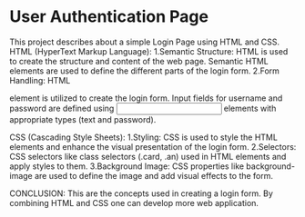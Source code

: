 # User Authentication Page
This project describes about a simple Login Page using HTML and CSS.
HTML (HyperText Markup Language):
1.Semantic Structure:
  HTML is used to create the structure and content of the web page. Semantic HTML elements are used to define the different parts of the login form.
2.Form Handling:
  HTML <form> element is utilized to create the login form. Input fields for username and password are defined using <input> elements with appropriate types (text and password).
   
CSS (Cascading Style Sheets):
1.Styling:
  CSS is used to style the HTML elements and enhance the visual presentation of the login form.
2.Selectors:
  CSS selectors like class selectors (.card, .an) used in HTML elements and apply styles to them.
3.Background Image:
  CSS properties like background-image are used to define the image and add visual effects to the form.
   
CONCLUSION:
This are the concepts used in creating a login form. By combining HTML and CSS one can develop more web application.
